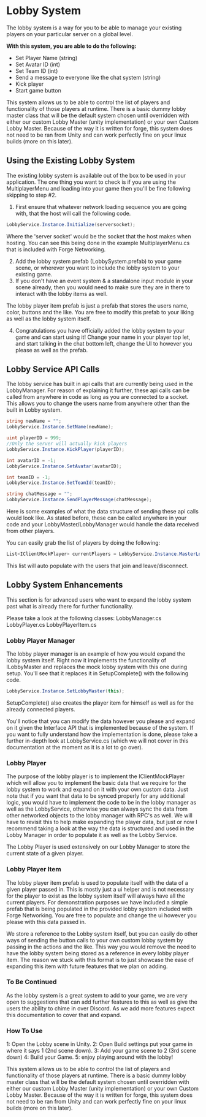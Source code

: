 # Lobby System

The lobby system is a way for you to be able to manage your existing players on your particular server on a global level.

**With this system, you are able to do the following:**

* Set Player Name (string)
* Set Avatar ID (int)
* Set Team ID (int)
* Send a message to everyone like the chat system (string)
* Kick player
* Start game button

This system allows us to be able to control the list of players and functionality of those players at runtime. There is a basic dummy lobby master class that will be the default system chosen until overridden with either our custom Lobby Master (unity implementation) or your own Custom Lobby Master. Because of the way it is written for forge, this system does not need to be ran from Unity and can work perfectly fine on your linux builds (more on this later).

## Using the Existing Lobby System
The existing lobby system is available out of the box to be used in your application. The one thing you want to check is if you are using the MultiplayerMenu and loading into your game then you'll be fine following skipping to step #2.

1. First ensure that whatever network loading sequence you are going with, that the host will call the following code.

```csharp
LobbyService.Instance.Initialize(serversocket);
```
Where the 'server socket' would be the socket that the host makes when hosting. You can see this being done in the example MultiplayerMenu.cs that is included with Forge Networking.

2. Add the lobby system prefab (LobbySystem.prefab) to your game scene, or wherever you want to include the lobby system to your existing game.
3. If you don't have an event system & a standalone input module in your scene already, then you would need to make sure they are in there to interact with the lobby items as well.

The lobby player item prefab is just a prefab that stores the users name, color, buttons and the like. You are free to modify this prefab to your liking as well as the lobby system itself.

4. Congratulations you have officially added the lobby system to your game and can start using it! Change your name in your player top let, and start talking in the chat bottom left, change the UI to however you please as well as the prefab.

## Lobby Service API Calls
The lobby service has built in api calls that are currently being used in the LobbyManager. For reason of explaining it further, these api calls can be called from anywhere in code as long as you are connected to a socket. This allows you to change the users name from anywhere other than the built in Lobby system.

```csharp
string newName = "";
LobbyService.Instance.SetName(newName);

uint playerID = 999; 
//Only the server will actually kick players
LobbyService.Instance.KickPlayer(playerID);

int avatarID = -1;
LobbyService.Instance.SetAvatar(avatarID);

int teamID = -1;
LobbyService.Instance.SetTeamId(teamID);

string chatMessage = "";
LobbyService.Instance.SendPlayerMessage(chatMessage);
```

Here is some examples of what the data structure of sending these api calls would look like. As stated before, these can be called anywhere in your code and your LobbyMaster/LobbyManager would handle the data received from other players.

You can easily grab the list of players by doing the following:
```csharp
List<IClientMockPlayer> currentPlayers = LobbyService.Instance.MasterLobby.LobbyPlayers;
```
This list will auto populate with the users that join and leave/disconnect.

## Lobby System Enhancements
This section is for advanced users who want to expand the lobby system past what is already there for further functionality.

Please take a look at the following classes:
LobbyManager.cs
LobbyPlayer.cs
LobbyPlayerItem.cs

### Lobby Player Manager
The lobby player manager is an example of how you would expand the lobby system itself. Right now it implements the functionality of ILobbyMaster and replaces the mock lobby system with this one during setup. You'll see that it replaces it in SetupComplete() with the following code.

```csharp
LobbyService.Instance.SetLobbyMaster(this);
```

SetupComplete() also creates the player item for himself as well as for the already connected players.

You'll notice that you can modify the data however you please and expand on it given the Interface API that is implemented because of the system. If you want to fully understand how the implementation is done, please take a further in-depth look at LobbyService.cs (which we will not cover in this documentation at the moment as it is a lot to go over).

### Lobby Player
The purpose of the lobby player is to implement the IClientMockPlayer which will allow you to implement the basic data that we require for the lobby system to work and expand on it with your own custom data. Just note that if you want that data to be synced properly for any additional logic, you would have to implement the code to be in the lobby manager as well as the LobbyService, otherwise you can always sync the data from other networked objects to the lobby manager with RPC's as well. We will have to revisit this to help make expanding the player data, but just or now I recommend taking a look at the way the data is structured and used in the Lobby Manager in order to populate it as well as the Lobby Service.

The Lobby Player is used extensively on our Lobby Manager to store the current state of a given player.

### Lobby Player Item
The lobby player item prefab is used to populate itself with the data of a given player passed in. This is mostly just a ui helper and is not necessary for the player to exist as the lobby system itself will always have all the current players. For demonstration purposes we have included a simple prefab that is being populated in the provided lobby system included with Forge Networking. You are free to populate and change the ui however you please with this data passed in.

We store a reference to the Lobby system itself, but you can easily do other ways of sending the button calls to your own custom lobby system by passing in the actions and the like. This way you would remove the need to have the lobby system being stored as a reference in every lobby player item. The reason we stuck with this format is to just showcase the ease of expanding this item with future features that we plan on adding.

### To Be Continued
As the lobby system is a great system to add to your game, we are very open to suggestions that can add further features to this as well as give the users the ability to chime in over Discord. As we add more features expect this documentation to cover that and expand.

### How To Use
1: Open the Lobby scene in Unity.
2: Open Build settings put your game in where it says 1 (2nd scene down).
3: Add your game scene to 2 (3rd scene down)
4: Build your Game.
5: enjoy playing around with the lobby!

This system allows us to be able to control the list of players and functionality of those players at runtime. There is a basic dummy lobby master class that will be the default system chosen until overridden with either our custom Lobby Master (unity implementation) or your own Custom Lobby Master. Because of the way it is written for forge, this system does not need to be ran from Unity and can work perfectly fine on your linux builds (more on this later).
